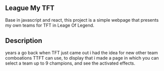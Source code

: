 ## League My TFT

Base in javascript and react, this project is a simple webpage that presents my own teams for TFT in Leage Of Legend.

## Description

years a go back when TFT just came out i had the idea for new other team comboations TTFT can use, to display that i made a page in which you can select a team up to 9 champions, and see the activated effects.

